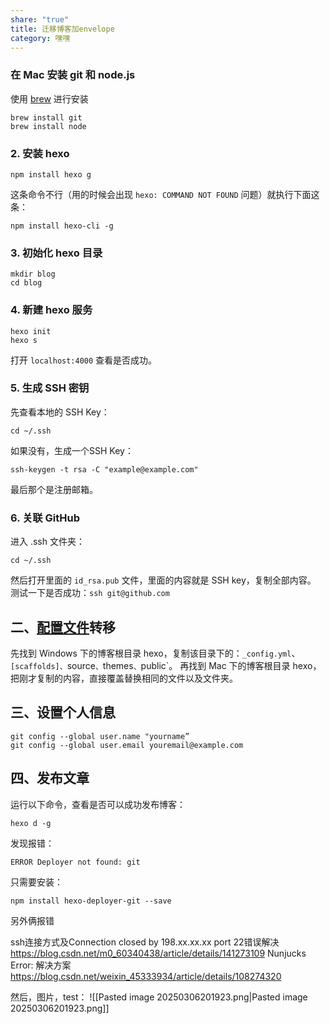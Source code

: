 ```yaml
---
share: "true"
title: 迁移博客加envelope
category: 嘿嘿
---
```


### 在 Mac 安装 git 和 node.js

使用 [brew](https://zhida.zhihu.com/search?content_id=181284160&content_type=Article&match_order=1&q=brew&zd_token=eyJhbGciOiJIUzI1NiIsInR5cCI6IkpXVCJ9.eyJpc3MiOiJ6aGlkYV9zZXJ2ZXIiLCJleHAiOjE3NDE0MzM0NjMsInEiOiJicmV3IiwiemhpZGFfc291cmNlIjoiZW50aXR5IiwiY29udGVudF9pZCI6MTgxMjg0MTYwLCJjb250ZW50X3R5cGUiOiJBcnRpY2xlIiwibWF0Y2hfb3JkZXIiOjEsInpkX3Rva2VuIjpudWxsfQ.ymNC2He3O9EZQsXgzIfxuKWXloyziipIQFlgPP573xk&zhida_source=entity) 进行安装

```text
brew install git
brew install node
```

### 2. 安装 hexo

```text
npm install hexo g
```

这条命令不行（用的时候会出现 `hexo: COMMAND NOT FOUND` 问题）就执行下面这条：

```text
npm install hexo-cli -g
```

### 3. 初始化 hexo 目录

```text
mkdir blog
cd blog
```

### 4. 新建 hexo 服务

```text
hexo init
hexo s
```

打开 `localhost:4000` 查看是否成功。

### 5. 生成 SSH 密钥

先查看本地的 SSH Key：

```text
cd ~/.ssh
```

如果没有，生成一个SSH Key：

```text
ssh-keygen -t rsa -C "example@example.com"
```

最后那个是注册邮箱。

### 6. 关联 GitHub

进入 .ssh 文件夹：

```text
cd ~/.ssh
```

然后打开里面的 `id_rsa.pub` 文件，里面的内容就是 SSH key，复制全部内容。
测试一下是否成功：`ssh git@github.com`

## 二、[配置文件](https://zhida.zhihu.com/search?content_id=181284160&content_type=Article&match_order=1&q=%E9%85%8D%E7%BD%AE%E6%96%87%E4%BB%B6&zd_token=eyJhbGciOiJIUzI1NiIsInR5cCI6IkpXVCJ9.eyJpc3MiOiJ6aGlkYV9zZXJ2ZXIiLCJleHAiOjE3NDE0MzM0NjMsInEiOiLphY3nva7mlofku7YiLCJ6aGlkYV9zb3VyY2UiOiJlbnRpdHkiLCJjb250ZW50X2lkIjoxODEyODQxNjAsImNvbnRlbnRfdHlwZSI6IkFydGljbGUiLCJtYXRjaF9vcmRlciI6MSwiemRfdG9rZW4iOm51bGx9.RkSVRshD2qMbDaUBb1IHmlPNeoxKny2EtFKk5nSTzsE&zhida_source=entity)转移

先找到 Windows 下的博客根目录 hexo，复制该目录下的：`_config.yml`、`[scaffolds]、`source`、`themes`、`public`。 再找到 Mac 下的博客根目录 hexo，把刚才复制的内容，直接覆盖替换相同的文件以及文件夹。

## 三、设置个人信息

```text
git config --global user.name "yourname”
git config --global user.email youremail@example.com
```

## 四、发布文章

运行以下命令，查看是否可以成功发布博客：

```text
hexo d -g
```

发现报错：

```text
ERROR Deployer not found: git
```

只需要安装：

```text
npm install hexo-deployer-git --save
```

另外俩报错

 ssh连接方式及Connection closed by 198.xx.xx.xx port 22错误解决
https://blog.csdn.net/m0_60340438/article/details/141273109
Nunjucks Error: 解决方案
https://blog.csdn.net/weixin_45333934/article/details/108274320



然后，图片，test：
![[Pasted image 20250306201923.png|Pasted image 20250306201923.png]]